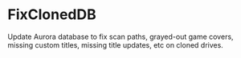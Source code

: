 # FixClonedDB
Update Aurora database to fix scan paths, grayed-out game covers, missing custom titles, missing title updates, etc on cloned drives.
